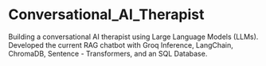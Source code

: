 # Conversational_AI_Therapist

Building a conversational AI therapist using Large Language Models (LLMs). Developed the current RAG chatbot with Groq Inference, LangChain, ChromaDB, Sentence - Transformers, and an SQL Database. 
